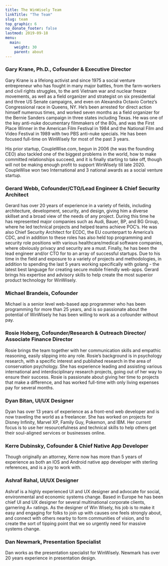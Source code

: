 ```yaml
---
title: The WinWisely Team
linkTitle: "The Team"
slug: team
top_graphic: 6
no_donate_footer: false
lastmod: 2019-09-18
menu:
  main:
    weight: 30
    parent: about
---
```


### **Gary Krane, Ph.D., Cofounder & Executive Director**

Gary Krane is a lifelong activist and since 1975 a social venture entrepreneur who has fought in many major battles, from the farm-workers and civil rights struggles, to the anti Vietnam war and nuclear freeze movements, as well as a field organizer and strategist  on six presidential and three US Senate campaigns, and even on Alexandra Octavio Cortez’s Congressional race in Queens, NY.  He’s been arrested for direct action himself  numerous times, and worked seven months as a field organizer for the Bernie Sanders campaign in three states including Texas. He was one of the key anti-nuke documentary filmmakers of the 80s, and was the First Place Winner in the American Film Festival in 1984 and the National Film and Video Festival in 1989 with two PBS anti-nuke specials. He has been focused full-time on WinWisely for most of the past 3 years.

His prior startup, CoupleWise.com, begun in 2006 (he was the founding CEO) also tackled one of the biggest problems in the world, how to make committed relationships succeed, and it is finally starting to take off, though will not be making enough profit to support WinWisely till late 2020. CoupleWise won two International and 3 national awards as a social venture startup.

### **Gerard Webb, Cofounder/CTO/Lead Engineer & Chief Security Architect** 

Gerard has over 20 years of experience in a variety of fields, including architecture, development, security, and design, giving him a diverse skillset and a broad view of the needs of any project. During this time he has represented major companies such as Audi, Bauer, BP, and BG Group, where he led technical projects and helped teams achieve POC’s. He was also Chief Security Architect for ECDC, the EU counterpart to America’s CDC, and in addition to these roles has also held top programming and security role positions with various healthcare/medical software companies, where obviously privacy and security are a must. Finally, he has been the lead engineer and/or CTO for to an array of successful startups. Due to his time in the field and exposure to a variety of projects and methodologies, in addition to spending the last 5 years working specifically with golang - the latest best language for creating secure mobile friendly web-apps. Gerard brings his expertise and advisory skills to help create the most superior product technology for WinWisely. 

### **Michael Brandeis, Cofounder**

Michael is a senior level web-based app programmer who has been programming for more than 25 years, and is so passionate about the potential of WinWisely he has been willing to work as a cofounder without pay.

### **Rosie Hoberg, Cofounder/Research & Outreach Director/ Associate Finance Director**

Rosie brings the team together with her communication skills and empathic reasoning, easily slipping into any role. Rosie’s background is in psychology research, with a specific interest and published research in the area of conservation psychology. She has experience leading and assisting various international and interdisciplinary research projects, going out of her way to ensure their success. Rosie is passionate about giving her time to projects that make a difference, and has worked full-time with only living expenses pay for several months.

### **Dyan Bitan, UI/UX Designer**

Dyan has over 13 years of experience as a front-end web developer and is now traveling the world as a freelancer.  She has worked on projects for Disney Infinity, Marvel XP, Family Guy, Pokemon, and IBM.  Her current focus is to use her resourcefulness and technical skills to help others get their soul-aligned services or businesses online.  

### **Kerre Dubinsky, Cofounder & Chief Native App Developer** 

Though originally an attorney, Kerre now has more than 5 years of experience as both an IOS and Android native app developer with sterling references, and is a joy to work with.

### **Ashraf Rahal, UI/UX Designer**

Ashraf is a highly experienced UI and UX designer and advocate for social, environmental and economic systems change. Based in Europe he has been chief UI and UX designer for several multinational corporate clients, garnering A+ ratings. As the designer of Win Wisely, his job is to make it easy and engaging for folks to join up with causes one feels strongly about, and connect with others nearby to form communities of vision, and to create the sort of tipping point that we so urgently need for massive systems change.

### **Dan Newmark, Presentation Specialist** 

Dan works as the presentation specialist for WinWisely. Newmark has over 20 years experience in presentation design.